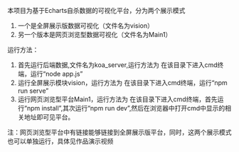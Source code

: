本项目为基于Echarts自杀数据的可视化平台，分为两个展示模式
1. 一个是全屏展示版数据可视化（文件名为vision）
2. 另一个版本是网页浏览型数据可视化（文件名为Main1）

运行方法：
1. 首先运行后端数据,文件名为koa_server,运行方法为 在该目录下进入cmd终端，运行“node app.js”
2. 运行全屏展示模块vision，运行方法为 在该目录下进入cmd终端，运行“npm run serve”
3. 运行网页浏览型平台Main1，运行方法为 在该目录下进入cmd终端，首先运行“npm install”,其次运行“npm run dev”,然后在浏览器中打开cmd中显示的相关地址即可见平台。

注：网页浏览型平台中有链接能够链接到全屏展示版平台，同时，这两个展示模式也可以单独运行，具体见作品演示视频
